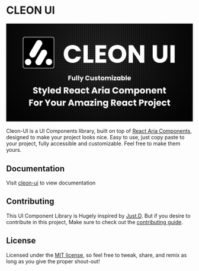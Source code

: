 # CLEON UI

![OG](https://raw.githubusercontent.com/dq-alhq/cleon-ui/main/app/opengraph-image.png)

Cleon-UI is a UI Components library, built on top of [React Aria Components](https://react-spectrum.adobe.com/react-aria/getting-started.html), designed to make your project looks nice. Easy to use, just copy paste to your project, fully accessible and customizable. Feel free to make them yours.

## Documentation

Visit [cleon-ui](https://cleon-ui.vercel.app/docs/getting-started/introduction) to view documentation

## Contributing

This UI Component Library is Hugely inspired by [Just.D](https://getjustd.com/).
But if you desire to contribute in this project, Make sure to check out the [contributing guide](/CONTRIBUTING.md).

## License

Licensed under the [MIT license](https://github.com/irsyadadl/d./blob/main/LICENSE), so feel free to tweak, share, and remix as long as you give the proper shout-out!
